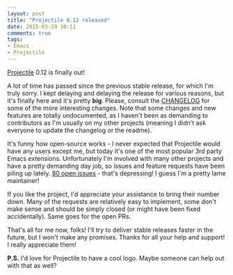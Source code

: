 ```yaml
---
layout: post
title: "Projectile 0.12 released"
date: 2015-03-29 10:11
comments: true
tags:
- Emacs
- Projectile
---
```


[Projectile](https://github.com/bbatsov/projectile) 0.12 is finally out!

<!--more-->

A lot of time has passed since the previous stable release, for which
I'm truly sorry.  I kept delaying and delaying the release for various
reasons, but it's finally here and it's pretty **big**.  Please,
consult the
[CHANGELOG](https://github.com/bbatsov/projectile/blob/master/CHANGELOG.md)
for some of the more interesting changes. Note that some changes and
new features are totally undocumented, as I haven't been as demanding
to contributors as I'm usually on my other projects (meaning I didn't
ask everyone to update the changelog or the readme).

It's funny how open-source works - I never expected that Projectile
would have any users except me, but today it's one of the most popular
3rd party Emacs extensions. Unfortunately I'm involved with many
other projects and have a pretty demanding day job, so issues and feature
requests have been piling up
lately. [80 open issues](https://github.com/bbatsov/projectile/issues) -
that's depressing! I guess I'm a pretty lame maintainer!

If you like the project, I'd appreciate your assistance to bring their
number down.  Many of the requests are relatively easy to implement,
some don't make sense and should be simply closed (or might have been
fixed accidentally). Same goes for the open PRs.

That's all for me now, folks! I'll try to deliver stable releases
faster in the future, but I won't make any promises. Thanks for all
your help and support! I really appreciate them!

**P.S.** I'd love for Projectile to have a cool logo. Maybe someone can
help out with that as well?
